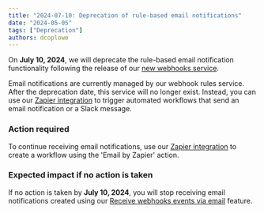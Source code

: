 ```yaml
---
title: "2024-07-10: Deprecation of rule-based email notifications"
date: "2024-05-05"
tags: ["Deprecation"]
authors: dcoplowe
---
```


On **July 10, 2024**, we will deprecate the rule-based email notification functionality following the release of our [new webhooks service](/updates/240306-new-webhook-service-released).

<!--truncate-->

Email notifications are currently managed by our webhook rules service. After the deprecation date, this service will no longer exist. Instead, you can use our [Zapier integration](/using-the-api/webhooks/zapier-integration) to trigger automated workflows that send an email notification or a Slack message.

### Action required

To continue receiving email notifications, use our [Zapier integration](/using-the-api/webhooks/zapier-integration) to create a workflow using the 'Email by Zapier' action.

### Expected impact if no action is taken

If no action is taken by **July 10, 2024**, you will stop receiving email notifications created using our [Receive webhooks events via email](/using-the-api/webhooks/legacy/receive-webhooks-as-email) feature.
